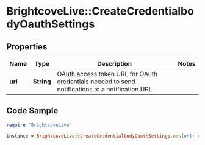 # BrightcoveLive::CreateCredentialbodyOauthSettings

## Properties

Name | Type | Description | Notes
------------ | ------------- | ------------- | -------------
**url** | **String** | OAuth access token URL for OAuth credentials needed to send notifications to a notification URL | 

## Code Sample

```ruby
require 'BrightcoveLive'

instance = BrightcoveLive::CreateCredentialbodyOauthSettings.new(url: null)
```


